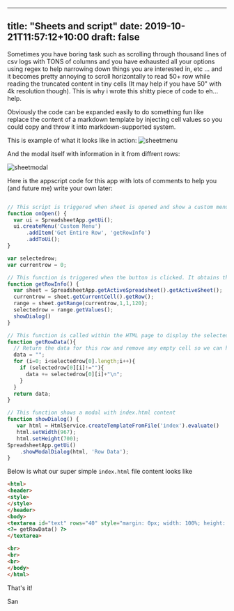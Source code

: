 
---
title: "Sheets and script"
date: 2019-10-21T11:57:12+10:00
draft: false
---

Sometimes you have boring task such as scrolling through thousand lines of csv logs with TONS of columns and you have exhausted all your options using regex to help narrowing down things you are interested in, etc ... and it becomes pretty annoying to scroll horizontally to read 50+ row while reading the truncated content in tiny cells (It may help if you have 50" with 4k resolution though). This is why i wrote this shitty piece of code to eh... help. 

Obviously the code can be expanded easily to do something fun like replace the content of a markdown template by injecting cell values so you could copy and throw it into markdown-supported system.

This is example of what it looks like in action:
![sheetmenu](/static/sheetmenu.png)

And the modal itself with information in it from diffrent rows:

![sheetmodal](/static/sheetmodal.png)

Here is the appscript code for this app with lots of comments to help you (and future me) write your own later:

```javascript

// This script is triggered when sheet is opened and show a custom menu at the top. 
function onOpen() {
  var ui = SpreadsheetApp.getUi();
  ui.createMenu('Custom Menu')
      .addItem('Get Entire Row', 'getRowInfo')
      .addToUi();
}

var selectedrow;
var currentrow = 0;

// This function is triggered when the button is clicked. It obtains the current row and the content of all collumns for that rows into global variable.
function getRowInfo() {
  var sheet = SpreadsheetApp.getActiveSpreadsheet().getActiveSheet();
  currentrow = sheet.getCurrentCell().getRow();
  range = sheet.getRange(currentrow,1,1,120);
  selectedrow = range.getValues();
  showDialog()
}

// This function is called within the HTML page to display the selected row data to text-area block.
function getRowData(){
  // Return the data for this row and remove any empty cell so we can have all text in one place
  data = "";
  for (i=0; i<selectedrow[0].length;i++){
    if (selectedrow[0][i]!=""){
      data += selectedrow[0][i]+"\n";
    }
  }
  return data;
}

// This function shows a modal with index.html content
function showDialog() {
   var html = HtmlService.createTemplateFromFile('index').evaluate()
   html.setWidth(967);
   html.setHeight(700);
SpreadsheetApp.getUi() 
    .showModalDialog(html, 'Row Data');
}

```

Below is what our super simple `index.html` file content looks like


```html
<html>
<header>
<style>
</style>
</header>
<body>
<textarea id="text" rows="40" style="margin: 0px; width: 100%; height: 100%;">
<?= getRowData() ?>
</textarea>

<br>
<br>
<br>
</body>
</html>
```

That's it!

San